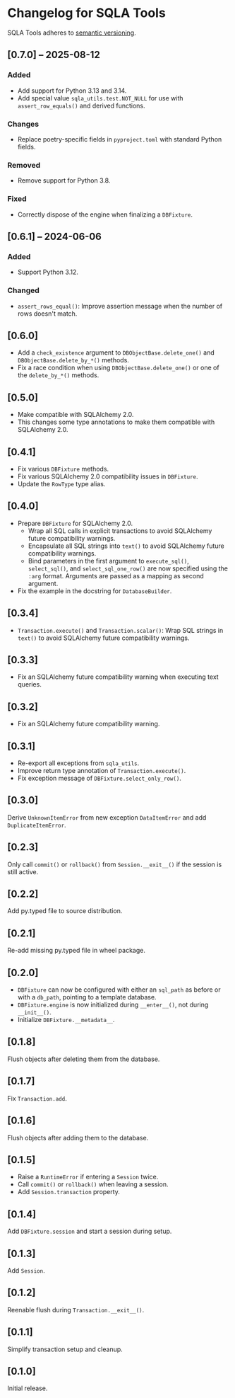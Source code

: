 # Changelog for SQLA Tools

SQLA Tools adheres to [semantic versioning](https://semver.org/).

## [0.7.0] – 2025-08-12

### Added

- Add support for Python 3.13 and 3.14.
- Add special value `sqla_utils.test.NOT_NULL` for use with
  `assert_row_equals()` and derived functions.

### Changes

- Replace poetry-specific fields in `pyproject.toml` with standard Python
  fields.

### Removed

- Remove support for Python 3.8.

### Fixed

- Correctly dispose of the engine when finalizing a `DBFixture`.

## [0.6.1] – 2024-06-06

### Added

- Support Python 3.12.

### Changed

- `assert_rows_equal()`: Improve assertion message when the number of rows
  doesn't match.

## [0.6.0]

- Add a `check_existence` argument to `DBObjectBase.delete_one()` and
  `DBObjectBase.delete_by_*()` methods.
- Fix a race condition when using `DBObjectBase.delete_one()` or one of the
  `delete_by_*()` methods.

## [0.5.0]

- Make compatible with SQLAlchemy 2.0.
- This changes some type annotations to make them compatible with
  SQLAlchemy 2.0.

## [0.4.1]

- Fix various `DBFixture` methods.
- Fix various SQLAlchemy 2.0 compatibility issues in `DBFixture`.
- Update the `RowType` type alias.

## [0.4.0]

- Prepare `DBFixture` for SQLAlchemy 2.0.
    - Wrap all SQL calls in explicit transactions to avoid
      SQLAlchemy future compatibility warnings.
    - Encapsulate all SQL strings into `text()` to avoid
      SQLAlchemy future compatibility warnings.
    - Bind parameters in the first argument to `execute_sql()`,
      `select_sql()`, and `select_sql_one_row()` are now specified using
      the `:arg` format. Arguments are passed as a mapping as second
      argument.
- Fix the example in the docstring for `DatabaseBuilder`.

## [0.3.4]

- `Transaction.execute()` and `Transaction.scalar()`: Wrap SQL strings in
  `text()` to avoid SQLAlchemy future compatibility warnings.

## [0.3.3]

- Fix an SQLAlchemy future compatibility warning when executing text queries.

## [0.3.2]

- Fix an SQLAlchemy future compatibility warning.

## [0.3.1]

- Re-export all exceptions from `sqla_utils`.
- Improve return type annotation of `Transaction.execute()`.
- Fix exception message of `DBFixture.select_only_row()`.

## [0.3.0]

Derive `UnknownItemError` from new exception `DataItemError` and add
`DuplicateItemError`.

## [0.2.3]

Only call `commit()` or `rollback()` from `Session.__exit__()`
if the session is still active.

## [0.2.2]

Add py.typed file to source distribution.

## [0.2.1]

Re-add missing py.typed file in wheel package.

## [0.2.0]

- `DBFixture` can now be configured with either an `sql_path` as
  before or with a `db_path`, pointing to a template database.
- `DBFixture.engine` is now initialized during `__enter__()`, not
  during `__init__()`.
- Initialize `DBFixture.__metadata__`.

## [0.1.8]

Flush objects after deleting them from the database.

## [0.1.7]

Fix `Transaction.add`.

## [0.1.6]

Flush objects after adding them to the database.

## [0.1.5]

- Raise a `RuntimeError` if entering a `Session` twice.
- Call `commit()` or `rollback()` when leaving a session.
- Add `Session.transaction` property.

## [0.1.4]

Add `DBFixture.session` and start a session during setup.

## [0.1.3]

Add `Session`.

## [0.1.2]

Reenable flush during `Transaction.__exit__()`.

## [0.1.1]

Simplify transaction setup and cleanup.

## [0.1.0]

Initial release.
